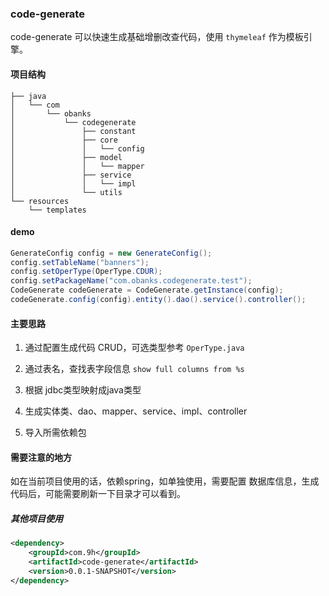 ### code-generate

  code-generate 可以快速生成基础增删改查代码，使用 `thymeleaf` 作为模板引擎。 

#### 项目结构

```
├── java
│   └── com
│       └── obanks
│           └── codegenerate
│               ├── constant
│               ├── core
│               │   └── config
│               ├── model
│               │   └── mapper
│               ├── service
│               │   └── impl
│               └── utils
└── resources
    └── templates
```



#### demo

```java
GenerateConfig config = new GenerateConfig();
config.setTableName("banners");
config.setOperType(OperType.CDUR);
config.setPackageName("com.obanks.codegenerate.test");
CodeGenerate codeGenerate = CodeGenerate.getInstance(config);
codeGenerate.config(config).entity().dao().service().controller();
```

#### 主要思路

1. 通过配置生成代码 CRUD，可选类型参考 `OperType.java`

2. 通过表名，查找表字段信息 `show full columns from %s`

3. 根据 jdbc类型映射成java类型

4. 生成实体类、dao、mapper、service、impl、controller

5. 导入所需依赖包

#### 需要注意的地方

如在当前项目使用的话，依赖spring，如单独使用，需要配置 数据库信息，生成代码后，可能需要刷新一下目录才可以看到。

##### 其他项目使用

```xml
<dependency>
    <groupId>com.9h</groupId>
    <artifactId>code-generate</artifactId>
    <version>0.0.1-SNAPSHOT</version>
</dependency>
```
